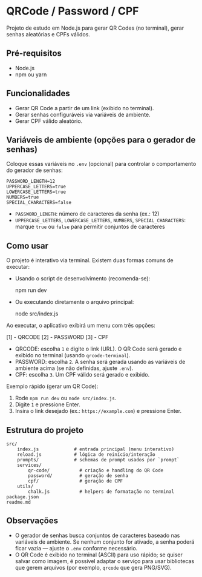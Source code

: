 # QRCode / Password / CPF

Projeto de estudo em Node.js para gerar QR Codes (no terminal), gerar senhas aleatórias e CPFs válidos.

## Pré-requisitos
- Node.js 
- npm ou yarn

## Funcionalidades
- Gerar QR Code a partir de um link (exibido no terminal).
- Gerar senhas configuráveis via variáveis de ambiente.
- Gerar CPF válido aleatório.

## Variáveis de ambiente (opções para o gerador de senhas)
Coloque essas variáveis no `.env` (opcional) para controlar o comportamento do gerador de senhas:

```
PASSWORD_LENGTH=12
UPPERCASE_LETTERS=true
LOWERCASE_LETTERS=true
NUMBERS=true
SPECIAL_CHARACTERS=false
```

- `PASSWORD_LENGTH`: número de caracteres da senha (ex.: 12)
- `UPPERCASE_LETTERS`, `LOWERCASE_LETTERS`, `NUMBERS`, `SPECIAL_CHARACTERS`: marque `true` ou `false` para permitir conjuntos de caracteres

## Como usar
O projeto é interativo via terminal. Existem duas formas comuns de executar:

- Usando o script de desenvolvimento (recomenda-se):

	npm run dev

- Ou executando diretamente o arquivo principal:

	node src/index.js

Ao executar, o aplicativo exibirá um menu com três opções:

[1] - QRCODE
[2] - PASSWORD
[3] - CPF

- QRCODE: escolha `1` e digite o link (URL). O QR Code será gerado e exibido no terminal (usando `qrcode-terminal`).
- PASSWORD: escolha `2`. A senha será gerada usando as variáveis de ambiente acima (se não definidas, ajuste `.env`).
- CPF: escolha `3`. Um CPF válido será gerado e exibido.

Exemplo rápido (gerar um QR Code):

1. Rode `npm run dev` ou `node src/index.js`.
2. Digite `1` e pressione Enter.
3. Insira o link desejado (ex.: `https://example.com`) e pressione Enter.

## Estrutura do projeto

```
src/
	index.js             # entrada principal (menu interativo)
	reload.js            # lógica de reinício/interação
	prompts/             # schemas de prompt usados por `prompt`
	services/
		qr-code/           # criação e handling do QR Code
		password/          # geração de senha
		cpf/               # geração de CPF
	utils/
		chalk.js           # helpers de formatação no terminal
package.json
readme.md
```

## Observações
- O gerador de senhas busca conjuntos de caracteres baseado nas variáveis de ambiente. Se nenhum conjunto for ativado, a senha poderá ficar vazia — ajuste o `.env` conforme necessário.
- O QR Code é exibido no terminal (ASCII) para uso rápido; se quiser salvar como imagem, é possível adaptar o serviço para usar bibliotecas que gerem arquivos (por exemplo, `qrcode` que gera PNG/SVG).
